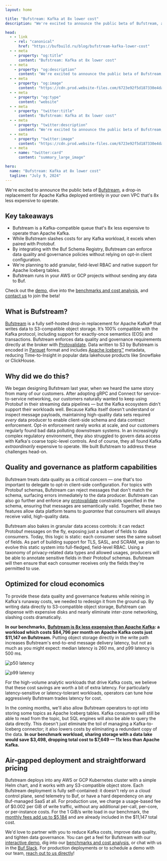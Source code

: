 ```yaml
---
layout: home

title: "Bufstream: Kafka at 8x lower cost"
description: "We're excited to announce the public beta of Bufstream, a drop-in replacement for Apache Kafka deployed entirely in your own VPC that's 8x less expensive to operate."

head:
  - - link
    - rel: "canonical"
      href: "https://bufbuild.ru/blog/bufstream-kafka-lower-cost"
  - - meta
    - property: "og:title"
      content: "Bufstream: Kafka at 8x lower cost"
  - - meta
    - property: "og:description"
      content: "We're excited to announce the public beta of Bufstream, a drop-in replacement for Apache Kafka deployed entirely in your own VPC that's 8x less expensive to operate."
  - - meta
    - property: "og:image"
      content: "https://cdn.prod.website-files.com/6723e92f5d187330e4da8144/674fa986d37305da4f71b8e0_Bufstream-kafka%20lower%20cost.png"
  - - meta
    - property: "og:type"
      content: "website"
  - - meta
    - property: "twitter:title"
      content: "Bufstream: Kafka at 8x lower cost"
  - - meta
    - property: "twitter:description"
      content: "We're excited to announce the public beta of Bufstream, a drop-in replacement for Apache Kafka deployed entirely in your own VPC that's 8x less expensive to operate."
  - - meta
    - property: "twitter:image"
      content: "https://cdn.prod.website-files.com/6723e92f5d187330e4da8144/674fa986d37305da4f71b8e0_Bufstream-kafka%20lower%20cost.png"
  - - meta
    - name: "twitter:card"
      content: "summary_large_image"

hero:
  name: "Bufstream: Kafka at 8x lower cost"
  tagline: "July 9, 2024"
---
```


We're excited to announce the public beta of [Bufstream](https://buf.build/product/bufstream), a drop-in replacement for Apache Kafka deployed entirely in your own VPC that's 8x less expensive to operate.

## Key takeaways

- Bufstream is a Kafka-compatible queue that's 8x less expensive to operate than Apache Kafka.
- While Bufstream slashes costs for any Kafka workload, it excels when paired with Protobuf.
- By integrating with the Buf Schema Registry, Bufstream can enforce data quality and governance policies without relying on opt-in client configuration.
- We're planning to add granular, field-level RBAC and native support for Apache Iceberg tables.
- Bufstream runs in your AWS or GCP projects without sending any data to Buf.

Check out the [demo](/docs/bufstream/quickstart/index.md), dive into the [benchmarks and cost analysis](/docs/bufstream/cost/index.md), and [contact us](https://buf.build/contact-us) to join the beta!

## What is Bufstream?

[Bufstream](https://buf.build/product/bufstream) is a fully self-hosted drop-in replacement for Apache Kafka® that writes data to S3-compatible object storage. It’s 100% compatible with the Kafka protocol, including support for exactly-once semantics (EOS) and transactions. Bufstream enforces data quality and governance requirements directly at the broker with [Protovalidate](https://github.com/bufbuild/protovalidate). Data written to S3 by Bufstream is encoded in [Parquet](https://parquet.apache.org/) format and includes [Apache Iceberg™](https://iceberg.apache.org/) metadata, reducing Time-to-Insight in popular data lakehouse products like Snowflake or ClickHouse.

## Why did we do this?

We began designing Bufstream last year, when we heard the same story from many of our customers. After adopting gRPC and Connect for service-to-service networking, our customers naturally wanted to keep using Protobuf in their streaming data pipelines — but the Kafka ecosystem didn't support their workloads well. Because Kafka itself doesn't understand or inspect message payloads, maintaining high-quality data sets required _every_ data producer to enable client-side schema and data contract enforcement. Opt-in enforcement rarely works at scale, and our customers regularly found bad data polluting downstream systems. In an increasingly complex regulatory environment, they also struggled to govern data access with Kafka's coarse topic-level controls. And of course, they all found Kafka _extraordinarily_ expensive to operate. We built Bufstream to address these challenges head-on.

## Quality and governance as platform capabilities

Bufstream treats data quality as a critical concern — one that's too important to delegate to opt-in client-side configuration. For topics with Protobuf schemas, Bufstream can reject messages that don't match the schema, surfacing errors immediately to the data producer. Bufstream can also go further and enforce any [protovalidate](https://github.com/bufbuild/protovalidate) constraints specified in the schema, ensuring that messages are semantically valid. Together, these two features allow data platform teams to _guarantee_ that consumers will always receive valid, high-quality data.

Bufstream also bakes in granular data access controls: it can redact Protobuf messages on the fly, exposing just a subset of fields to data consumers. Today, this logic is static: each consumer sees the same subset of fields. As part of building support for TLS, SASL, and SCRAM, we plan to evolve this static system into full-fledged, field-level RBAC. Using a taxonomy of privacy-related data types and allowed usages, producers will be able to annotate sensitive fields in their Protobuf schemas. Bufstream will then ensure that each consumer receives only the fields they're permitted to use.

## Optimized for cloud economics

To provide these data quality and governance features while reining in Kafka's runaway costs, we needed to redesign it from the ground up. By writing data directly to S3-compatible object storage, Bufstream can dispense with expensive disks and nearly eliminate inter-zone networking, slashing costs dramatically.

**In our benchmarks,** [**Bufstream is 8x less expensive than Apache Kafka**](/docs/bufstream/cost/index.md)**: a workload which costs $84,796 per month on Apache Kafka costs just $11,147 on Bufstream.** Putting object storage directly in the write path increases Bufstream's end-to-end message delivery latency, but not as much as you might expect: median latency is 260 ms, and p99 latency is 500 ms.

![p50 latency](https://cdn.prod.website-files.com/6723e92f5d187330e4da8144/6746705f5466e6aed0527133_latency-p50.png)

![p99 latency](https://cdn.prod.website-files.com/6723e92f5d187330e4da8144/6746705fbb4287658cfd2b63_latency-p99.png)

For the high-volume analytic workloads that drive Kafka costs, we believe that these cost savings are worth a bit of extra latency. For particularly latency-sensitive or latency-tolerant workloads, operators can tune how aggressively Bufstream trades latency for cost.

In the coming months, we'll also allow Bufstream operators to opt into storing some topics as Apache Iceberg tables. Kafka consumers will still be able to read from the topic, but SQL engines will also be able to query the data directly. This doesn't just eliminate the toil of managing a Kafka-to-Iceberg connector; it also lowers costs by eliminating a redundant copy of the data. **In our benchmark workload, sharing storage with a data lake would save $3,498, dropping total cost to $7,649 — 11x less than Apache Kafka.**

## Air-gapped deployment and straightforward pricing

Bufstream deploys into any AWS or GCP Kubernetes cluster with a simple Helm chart, and it works with any S3-compatible object store. Each Bufstream deployment is fully self-contained: it doesn't rely on a cloud control plane, send telemetry to Buf, or have a hard dependency on any Buf-managed SaaS at all. For production use, we charge a usage-based fee of $0.002 per GiB of write traffic, without any additional per-call, per-core, or per-instance costs. For the 1 GiB/s write load in our benchmark, the [monthly fees add up to $5,184](/docs/bufstream/cost/index.md#optimized-for-cloud-economics) and are already included in the $11,147 total cost.

We'd love to partner with you to reduce Kafka costs, improve data quality, and tighten data governance. You can get a feel for Bufstream with our [interactive demo](/docs/bufstream/quickstart/index.md), dig into our [benchmarks and cost analysis](/docs/bufstream/cost/index.md), or chat with us in the [Buf Slack](https://buf.build/b/slack). For production deployments or to schedule a demo with our team, [reach out to us directly](https://buf.build/contact-us)!
